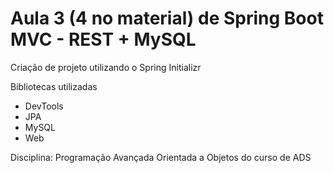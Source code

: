 # Aula 3 (4 no material) de Spring Boot MVC - REST + MySQL
Criação de projeto utilizando o Spring Initializr

Bibliotecas utilizadas

- DevTools
- JPA
- MySQL
- Web

Disciplina: Programação Avançada Orientada a Objetos do curso de ADS

